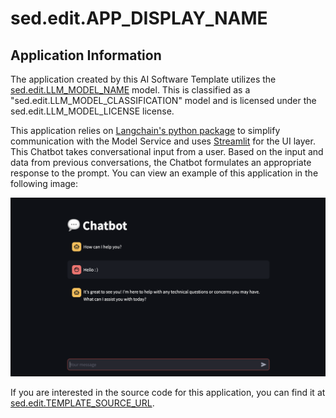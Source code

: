 <!-- Original Recipe README: https://github.com/containers/ai-lab-recipes/blob/main/recipes/natural_language_processing/chatbot/README.md
-->

# sed.edit.APP_DISPLAY_NAME

## Application Information

The application created by this AI Software Template utilizes the [sed.edit.LLM_MODEL_NAME](sed.edit.LLM_MODEL_SRC) model. This is classified as a "sed.edit.LLM_MODEL_CLASSIFICATION" model and is licensed under the sed.edit.LLM_MODEL_LICENSE license.

This application relies on [Langchain's python package](https://python.langchain.com/docs/introduction/) to simplify communication with the Model Service and uses [Streamlit](https://streamlit.io/) for the UI layer. This Chatbot takes conversational input from a user. Based on the input and data from previous conversations, the Chatbot formulates an appropriate response to the prompt. You can view an example of this application in the following image:

![image](./images/chatbot.png)

If you are interested in the source code for this application, you can find it at [sed.edit.TEMPLATE_SOURCE_URL](sed.edit.TEMPLATE_SOURCE_URL).